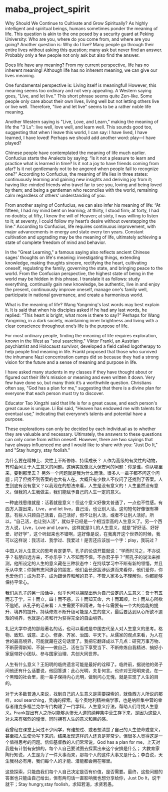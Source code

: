 # maba_project_spirit
Why Should We Continue to Cultivate and Grow Spiritually?
As highly intelligent and spiritual beings, humans sometimes ponder the meaning of life. This question is akin to the one posed by a security guard at Peking University: Who are you, where do you come from, and where are you going? Another question is: Why do I live? Many people go through their entire lives without asking this question; many ask but never find an answer. Probably only a few people not only ask but also find the answer.

Does life have any meaning? From my current perspective, life has no inherent meaning! Although life has no inherent meaning, we can give our lives meaning.

One fundamental perspective is: Living itself is meaningful! However, this meaning seems too ordinary and not very appealing. A Western saying goes, "Live, and let live." This short phrase seems quite Zen-like. Some people only care about their own lives, living well but not letting others live or live well. Therefore, "live and let live" seems to be a rather noble life meaning.

Another Western saying is "Live, Love, and Learn," making the meaning of life the "3 Ls": live well, love well, and learn well. This sounds good too, suggesting that when I leave this world, I can say: I have lived, I have learned, I have loved! Perhaps we should add another word: play—I have played?

Chinese people have contemplated the meaning of life much earlier. Confucius starts the Analects by saying: “Is it not a pleasure to learn and practice what is learned in time? Is it not a joy to have friends coming from afar? Is it not gentlemanly not to be angered when people fail to recognize one?” According to Confucius, the meaning of life lies in three states: continuously learning and gaining new insights and deriving joy from it; having like-minded friends who travel far to see you, loving and being loved by them; and being a gentleman who reconciles with the world, remaining calm regardless of others’ understanding of you.

From another saying of Confucius, we can also infer his meaning of life: “At fifteen, I had my mind bent on learning; at thirty, I stood firm; at forty, I had no doubts; at fifty, I knew the will of Heaven; at sixty, I was willing to listen to it; at seventy, I could follow my heart’s desire without overstepping the line.” According to Confucius, life requires continuous improvement, with major advancements in energy and state every ten years. Constant cultivation and upgrading may be the meaning of life, ultimately achieving a state of complete freedom of mind and behavior.

In the "Great Learning," a famous saying also reflects ancient Chinese sages' thoughts on life's meaning: investigating things, extending knowledge, making thoughts sincere, rectifying the heart, cultivating oneself, regulating the family, governing the state, and bringing peace to the world. From the Confucian perspective, the highest state of being in the world may be hidden in this phrase. I translate it as follows: study everything, continually gain new knowledge, be authentic, live in and enjoy the present, continuously improve oneself, manage one's family well, participate in national governance, and create a harmonious world.

What is the meaning of life? Wang Yangming's last words may best explain it. It is said that when his disciples asked if he had any last words, he replied: “This heart is bright, what more is there to say?” Perhaps for Wang Yangming, in a dark society, maintaining inner brightness and living with a clear conscience throughout one’s life is the purpose of life.

For most ordinary people, finding the meaning of life requires exploration, known in the West as "soul searching." Viktor Frankl, an Austrian psychiatrist and Holocaust survivor, developed a field called logotherapy to help people find meaning in life. Frankl proposed that those who survived the inhumane Nazi concentration camps did so because they had a strong vision for the future and a sense of meaning and purpose in life.

I have asked many students in my classes if they have thought about or figured out their life's mission or meaning and even written it down. Very few have done so, but many think it’s a worthwhile question. Christians often say, "God has a plan for me," suggesting that there is a divine plan for everyone that each person must try to discover.

Educator Tao Xingzhi said that life is for a great cause, and each person's great cause is unique. Li Bai said, "Heaven has endowed me with talents for eventual use," indicating that everyone’s talents and potential have a purpose.

These explorations can only be decided by each individual as to whether they are valuable and necessary. Ultimately, the answers to these questions can only come from within oneself. However, there are two sayings that have always influenced me and I would like to share with you: "Just Do It," and "Stay hungry, stay foolish."


为什么要在精神上、灵性上不断修炼、持续成长？ 人作为高级的有灵性的动物，有时会问关于人生意义的问题。这确实就像北大保安问的问题：你是谁，你从哪里来，要到那里去？ 另外一个问题就是我为什么而活。很多人一辈子都不问这个问题；问了但找不到答案的也大有人在。大概只有少数人不仅问了还找到了答案。人生到底有没有意义？以我现在的想法来看，人生是没有意义的！人生虽然没有意义，但我的人生我做主，我们能赋予自己的人生一定的意义。

一种底线思维就是：活着就是意义！但这个意义好像太普通了，一点也不性感。有西方人提出来，Live，and let live，自己活，也让别人活。这句短句好像很有禅意。有些人只顾自己活着，自己活好，但不让别人活，或者不让别人活好。所以，“自己活，也让别人活”，就似乎已经是一个相当崇高的人生意义了。另一个西方人说，Live，Love and Learn，这样就是3 L的人生意义，就是“好好活、好好爱、好好学”，这个听起来也不错啊，这好像是说，在我离开这个世界的时候，我可以这样说：我活过、我学过、我爱过！是否还应该加一个字：play，我玩过？

中国人对人生意义的思考肯定更早。孔子的论语开篇就说：“学而时习之，不亦说乎？有朋自远方来，不亦乐乎？人不知而不愠，不亦君子乎？”照孔子的说法来推测，他所设定的人生的意义藏在三种状态中：在持续学习中不断有新的领悟，并且乐从中来；你拥有志同道合的朋友，他们会长途跋涉远道而来看你，他们爱你，你也爱他们；成为君子，成为跟世界和解的君子，不管人家多么不理解你，你都能够保持平常心。

我们从孔子的另一段话中，似乎也可以揣摩出他为自己设定的人生意义：吾十有五而志于学，三十而立，四十而不惑，五十而知天命，六十而耳顺，七十而从心所欲不逾矩。从孔子的话来看：人生需要不断精进，每十年需要有一个大的势能的提升、境界的提升。持续修炼不断升级可能是人生的意义，最后要达到从心所欲不逾矩的境界，也就是心灵和行为获得完全的自由境界。

礼记大学中说的那段著名的话，也可以看成是中国古代圣人对人生意义的思考。格物、致知、诚意、正心、修身、齐家、治国、平天下。从儒家的观点来看，为人在世的最高境界，可能就藏在这句话里了。我把它翻译成以下几点：研究万事万物、不断获得新知、不装——做自己、活在当下享受当下、不断修炼自我精进、搞好小家庭带好小团队、参与国家治理、共创大同世界。

人生有什么意义？王阳明的临终遗言可能是最好的诠释了。临终前，据说他的弟子问他还有什么话要说，他回答道：此心光明，夫复何言。也许对王阳明来说，在一个黑暗的社会里，能一辈子保持内心光明，做到问心无愧，就是实现了人生的目的。

对于大多数普通人来说，找到自己的人生意义是需要探索的，就像西方人所说的那样，soul searching，灵魂的探索。有个奥地利精神病学家，也是纳粹集中营的幸存者维克多福兰克尔专门构建了一门学科，人生意义疗法，帮助人们寻找人生意义。Frank提出有人之所以能够从惨无人道的纳粹集中营生存下来，是因为这些人对未来有强烈的憧憬，同时拥有人生的意义和目的感。

我曾经在课堂上问过不少同学，有谁想过、或者想清楚了自己的人生使命或意义，甚至把人生使命写下来的。结果发现这样的人还真是非常少。但很多人觉得这是一个值得思考的问题。信仰基督教的人们常常说，God has a plan for me，上天对我是有计划有安排的，每个人自己要试图去探索出来这个安排是什么；
大教育家陶行知说，人生是为了一件大事而来，那每个人的这件大事又是什么；李白说，天生我材必有用，我们每个人的才能、潜能都会用在哪里。

这些探索，只能由我们每个人自己决定是否有价值，是否需要。最终，这些问题的答案也只能由自己给出，但有两句话一直影响我也想分享给你，Just Do It，说干就干；Stay hungry,stay foolish，求知若渴，求贤若愚。

